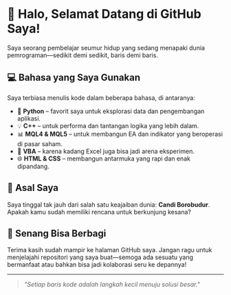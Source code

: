 # 👋 Halo, Selamat Datang di GitHub Saya!

Saya seorang pembelajar seumur hidup yang sedang menapaki dunia pemrograman—sedikit demi sedikit, baris demi baris.

## 💻 Bahasa yang Saya Gunakan
Saya terbiasa menulis kode dalam beberapa bahasa, di antaranya:
- 🐍 **Python** – favorit saya untuk eksplorasi data dan pengembangan aplikasi.
- 💡 **C++** – untuk performa dan tantangan logika yang lebih dalam.
- 📊 **MQL4 & MQL5** – untuk membangun EA dan indikator yang beroperasi di pasar saham.
- 🧩 **VBA** – karena kadang Excel juga bisa jadi arena eksperimen.
- 🌐 **HTML & CSS** – membangun antarmuka yang rapi dan enak dipandang.

## 📍 Asal Saya
Saya tinggal tak jauh dari salah satu keajaiban dunia: **Candi Borobudur**. Apakah kamu sudah memiliki rencana untuk berkunjung kesana?

## 🤝 Senang Bisa Berbagi
Terima kasih sudah mampir ke halaman GitHub saya. Jangan ragu untuk menjelajahi repositori yang saya buat—semoga ada sesuatu yang bermanfaat atau bahkan bisa jadi kolaborasi seru ke depannya!

---

> *"Setiap baris kode adalah langkah kecil menuju solusi besar."*  

